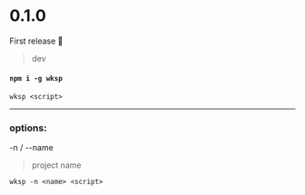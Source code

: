 # 0.1.0

First release 🎈

> dev

#### `npm i -g wksp`

```
wksp <script>
```

<hr>

### options:

-n / --name

> project name

```
wksp -n <name> <script>
```
